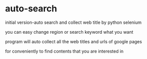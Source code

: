# auto-search
initial version-auto search and collect web title by python selenium

you can easy change region or search keyword what you want

program will auto collect all the web titles and urls of google pages 

for conveniently to find contents that you are interested in
